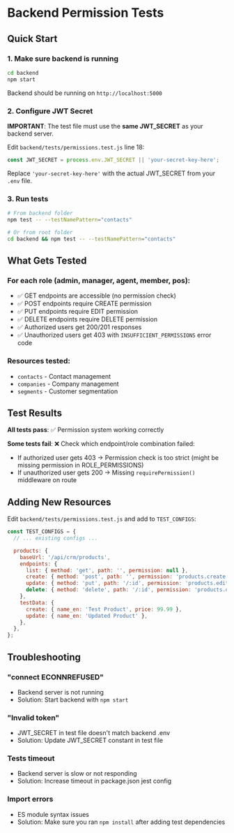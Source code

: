 # Backend Permission Tests

## Quick Start

### 1. Make sure backend is running
```bash
cd backend
npm start
```

Backend should be running on `http://localhost:5000`

### 2. Configure JWT Secret

**IMPORTANT**: The test file must use the **same JWT_SECRET** as your backend server.

Edit `backend/tests/permissions.test.js` line 18:
```javascript
const JWT_SECRET = process.env.JWT_SECRET || 'your-secret-key-here';
```

Replace `'your-secret-key-here'` with the actual JWT_SECRET from your `.env` file.

### 3. Run tests

```bash
# From backend folder
npm test -- --testNamePattern="contacts"

# Or from root folder
cd backend && npm test -- --testNamePattern="contacts"
```

## What Gets Tested

### For each role (admin, manager, agent, member, pos):
- ✅ GET endpoints are accessible (no permission check)
- ✅ POST endpoints require CREATE permission
- ✅ PUT endpoints require EDIT permission
- ✅ DELETE endpoints require DELETE permission
- ✅ Authorized users get 200/201 responses
- ✅ Unauthorized users get 403 with `INSUFFICIENT_PERMISSIONS` error code

### Resources tested:
- `contacts` - Contact management
- `companies` - Company management
- `segments` - Customer segmentation

## Test Results

**All tests pass**: ✅ Permission system working correctly

**Some tests fail**: ❌ Check which endpoint/role combination failed:
- If authorized user gets 403 → Permission check is too strict (might be missing permission in ROLE_PERMISSIONS)
- If unauthorized user gets 200 → Missing `requirePermission()` middleware on route

## Adding New Resources

Edit `backend/tests/permissions.test.js` and add to `TEST_CONFIGS`:

```javascript
const TEST_CONFIGS = {
  // ... existing configs ...

  products: {
    baseUrl: '/api/crm/products',
    endpoints: {
      list: { method: 'get', path: '', permission: null },
      create: { method: 'post', path: '', permission: 'products.create' },
      update: { method: 'put', path: '/:id', permission: 'products.edit' },
      delete: { method: 'delete', path: '/:id', permission: 'products.delete' },
    },
    testData: {
      create: { name_en: 'Test Product', price: 99.99 },
      update: { name_en: 'Updated Product' },
    },
  },
};
```

## Troubleshooting

### "connect ECONNREFUSED"
- Backend server is not running
- Solution: Start backend with `npm start`

### "Invalid token"
- JWT_SECRET in test file doesn't match backend .env
- Solution: Update JWT_SECRET constant in test file

### Tests timeout
- Backend server is slow or not responding
- Solution: Increase timeout in package.json jest config

### Import errors
- ES module syntax issues
- Solution: Make sure you ran `npm install` after adding test dependencies
